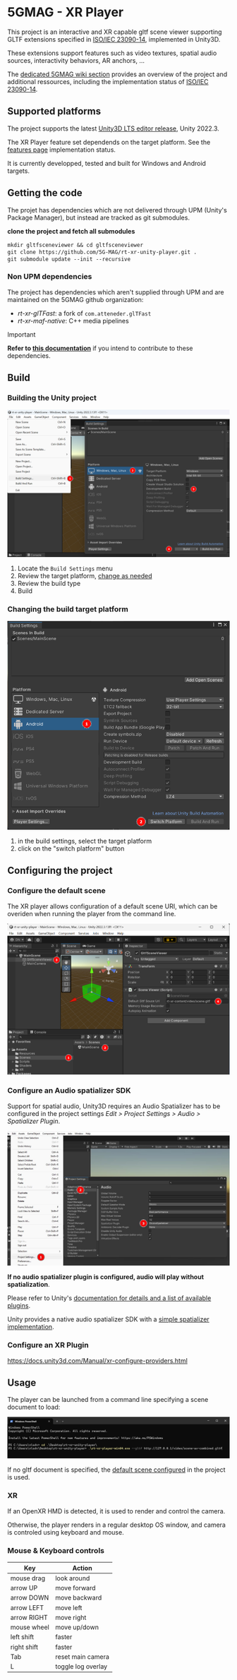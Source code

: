 # 5GMAG - XR Player

This project is an interactive and XR capable gltf scene viewer supporting GLTF extensions specified in [ISO/IEC 23090-14](https://www.iso.org/standard/86439.html), implemented in Unity3D.

These extensions support features such as video textures, spatial audio sources, interactivity behaviors, AR anchors, ...

The [dedicated 5GMAG wiki section](https://5g-mag.github.io/Getting-Started/pages/xr-media-integration-in-5g/) provides an overview of the project and additional ressources, including the implementation status of [ISO/IEC 23090-14](https://www.iso.org/standard/86439.html).

## Supported platforms

The project supports the latest [Unity3D LTS editor release](https://unity.com/releases/editor/qa/lts-releases), Unity 2022.3.

The XR Player feature set dependends on the target platform. See the [features page](https://5g-mag.github.io/Getting-Started/pages/xr-media-integration-in-5g/features) implementation status.

It is currently developped, tested and built for Windows and Android targets.

## Getting the code

The projet has dependencies which are not delivered through UPM (Unity's Package Manager), but instead are tracked as git submodules.

**clone the project and fetch all submodules**
```
mkdir gltfsceneviewer && cd gltfsceneviewer
git clone https://github.com/5G-MAG/rt-xr-unity-player.git .
git submodule update --init --recursive
```

### Non UPM dependencies

The project has dependencies which aren't supplied through UPM and are maintained on the 5GMAG github organization:

- *rt-xr-glTFast*: a fork of `com.atteneder.glTFast` 
- *rt-xr-maf-native*: C++ media pipelines

> [!IMPORTANT] 
> **Refer to [this documentation](docs/rt-xr-dependencies)** if you intend to contribute to these dependencies.



## Build

### Building the Unity project

![Build the Unity project](docs/images/unity-build-player.png)
1. Locate the `Build Settings` menu
2. Review the target platform, [change as needed](#changing-the-build-target-platform)
3. Review the build type
4. Build

### Changing the build target platform

![Build target configuration](docs/images/unity-build-change-target.png)
1. in the build settings, select the target platform
2. click on the "switch platform" button


## Configuring the project

### Configure the default scene

The XR player allows configuration of a default scene URI, which can be overiden when running the player from the command line.  

![Default scene configuration](docs/images/unity-player-default-scene-config.png)


### Configure an Audio spatializer SDK

Support for spatial audio, Unity3D requires an Audio Spatializer has to be configured in the project settings *Edit > Project Settings > Audio > Spatializer Plugin*.

![Audio spatializer configuration](docs/images/unity-audio-spatializer-config.jpeg)

**If no audio spatializer plugin is configured, audio will play without spatialization**.

Please refer to Unity's [documentation for details and a list of available plugins](https://docs.unity3d.com/Manual/VRAudioSpatializer.html). 

Unity provides a native audio spatializer SDK with a [simple spatializer implementation](https://docs.unity3d.com/Manual/AudioSpatializerSDK.html).


### Configure an XR Plugin 

https://docs.unity3d.com/Manual/xr-configure-providers.html


## Usage

The player can be launched from a command line specifying a scene document to load:

![Launch scene over command line](docs/images/xr-player-usage-cli-http.png)

If no gltf document is specified, the [default scene configured](#configure-the-default-scene) in the project is used.

### XR

If an OpenXR HMD is detected, it is used to render and control the camera.

Otherwise, the player renders in a regular desktop OS window, and camera is controled using keyboard and mouse.  


### Mouse & Keyboard controls

| Key           | Action                |
|---------------|-----------------------|
| mouse drag    | look around           |
| arrow UP      | move forward          |
| arrow DOWN    | move backward         |
| arrow LEFT    | move left             |
| arrow RIGHT   | move right            |
| mouse wheel   | move up/down          |
| left shift    | faster                |
| right shift   | faster                |
| Tab           | reset main camera     |
| L             | toggle log overlay    |